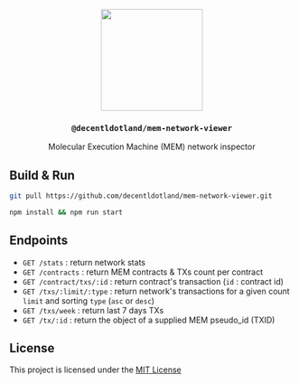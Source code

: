 <p align="center">
  <a href="https://decent.land">
    <img src="https://mem-home.vercel.app/icons/mem/mem-logo-v2.svg" height="180">
  </a>
  <h3 align="center"><code>@decentldotland/mem-network-viewer</code></h3>
  <p align="center">Molecular Execution Machine (MEM) network inspector</p>
</p>



## Build & Run

```bash
git pull https://github.com/decentldotland/mem-network-viewer.git

npm install && npm run start
```

## Endpoints

- `GET /stats` : return network stats
- `GET /contracts` : return MEM contracts & TXs count per contract
- `GET /contract/txs/:id` : return contract's transaction (`id` : contract id)
- `GET /txs/:limit/:type` : return network's transactions for a given count `limit` and sorting `type`  (`asc` or `desc`)
- `GET /txs/week` : return last 7 days TXs
- `GET /tx/:id` : return the object of a supplied MEM pseudo_id (TXID)

## License
This project is licensed under the [MIT License](./LICENSE)
